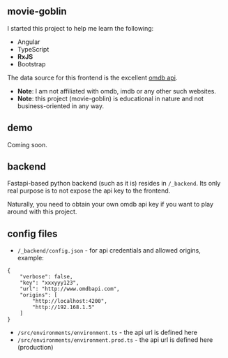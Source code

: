 ## movie-goblin

I started this project to help me learn the following:

- Angular
- TypeScript
- **RxJS**
- Bootstrap

The data source for this frontend is the excellent [omdb api](https://www.omdbapi.com/).

- **Note**: I am not affiliated with omdb, imdb or any other such websites.
- **Note**: this project (movie-goblin) is educational in nature and not business-oriented in any way.

## demo

Coming soon.

## backend

Fastapi-based python backend (such as it is) resides in `/_backend`. Its only real purpose is to not expose the api key to the frontend.

Naturally, you need to obtain your own omdb api key if you want to play around with this project.

## config files

- `/_backend/config.json` - for api credentials and allowed origins, example:

```
{
    "verbose": false,
    "key": "xxxyyy123",
    "url": "http://www.omdbapi.com",
    "origins": [
        "http://localhost:4200",
        "http://192.168.1.5"
    ]
}
```

- `/src/environments/environment.ts` - the api url is defined here
- `/src/environments/environment.prod.ts` - the api url is defined here (production)
